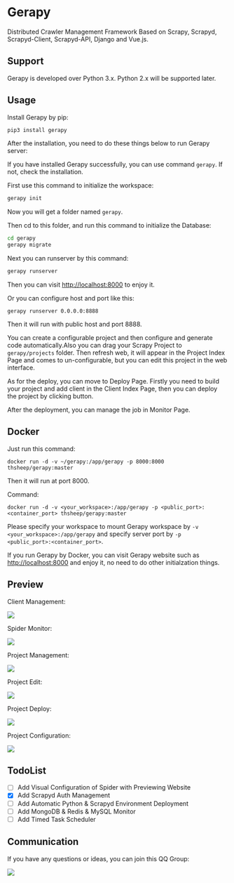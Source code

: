 # Gerapy

Distributed Crawler Management Framework Based on Scrapy, Scrapyd, Scrapyd-Client, Scrapyd-API, Django and Vue.js.

## Support

Gerapy is developed over Python 3.x. Python 2.x will be supported later.

## Usage

Install Gerapy by pip:

```bash
pip3 install gerapy
```

After the installation, you need to do these things below to run Gerapy server:

If you have installed Gerapy successfully, you can use command `gerapy`. If not, check the installation.

First use this command to initialize the workspace:

```bash
gerapy init
```

Now you will get a folder named `gerapy`.

Then cd to this folder, and run this command to initialize the Database:

```bash
cd gerapy
gerapy migrate
```

Next you can runserver by this command:

```bash
gerapy runserver
```

Then you can visit [http://localhost:8000](http://localhost:8000) to enjoy it.

Or you can configure host and port like this:

```
gerapy runserver 0.0.0.0:8888
```

Then it will run with public host and port 8888.

You can create a configurable project and then configure and generate code automatically.Also you can drag your Scrapy Project to `gerapy/projects` folder. Then refresh web, it will appear in the Project Index Page and comes to un-configurable, but you can edit this
project in the web interface.

As for the deploy, you can move to Deploy Page. Firstly you need to build your project and add client in the Client Index Page, then you can deploy the project by clicking button.

After the deployment, you can manage the job in Monitor Page.

## Docker

Just run this command:

```
docker run -d -v ~/gerapy:/app/gerapy -p 8000:8000 thsheep/gerapy:master
```

Then it will run at port 8000.

Command:

```
docker run -d -v <your_workspace>:/app/gerapy -p <public_port>:<container_port> thsheep/gerapy:master
```

Please specify your workspace to mount Gerapy workspace by `-v <your_workspace>:/app/gerapy` and specify server port by `-p <public_port>:<container_port>`.

If you run Gerapy by Docker, you can visit Gerapy website such as [http://localhost:8000](http://localhost:8000) and enjoy it, no need to do other initialzation things.

## Preview

Client Management:

![](https://ws4.sinaimg.cn/large/006tKfTcly1fkbdxmxtg8j31kw0smak0.jpg)

Spider Monitor:

![](https://ws4.sinaimg.cn/large/006tKfTcly1fkbe2idj4tj31kw0skqfp.jpg)

Project Management:

![](https://ws2.sinaimg.cn/large/006tKfTcly1fkbebgjxguj31kw0l4jyp.jpg)

Project Edit:

![](https://ws1.sinaimg.cn/large/006tKfTcly1fkbe00vpakj31kw0qx7ez.jpg)

Project Deploy:

![](https://ws4.sinaimg.cn/large/006tKfTcly1fkbe3w2jrij31kw0shtgr.jpg)

Project Configuration:

![](https://ws2.sinaimg.cn/large/006tKfTcly1fkbe5aqerdj31kw0xggu0.jpg)

## TodoList

- [ ] Add Visual Configuration of Spider with Previewing Website
- [x] Add Scrapyd Auth Management
- [ ] Add Automatic Python & Scrapyd Environment Deployment
- [ ] Add MongoDB & Redis & MySQL Monitor
- [ ] Add Timed Task Scheduler

## Communication

If you have any questions or ideas, you can join this QQ Group:

![](https://ws2.sinaimg.cn/large/006tNc79gy1fno6qey8a3j307609k3zs.jpg) 
